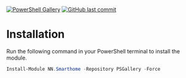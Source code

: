 [![PowerShell Gallery](https://img.shields.io/powershellgallery/dt/NN.Smarthome?style=flat-square&logo=powershell&label=NN.Smarthome&color=%235391fe)](https://www.powershellgallery.com/packages/NN.Smarthome)
[![GitHub last commit](https://img.shields.io/github/last-commit/NorskNoobing/NN.Smarthome?logo=github&style=flat-square&label=Last%20Commit)](https://github.com/norsknoobing/NN.Smarthome)

# Installation
Run the following command in your PowerShell terminal to install the module.
```powershell
Install-Module NN.Smarthome -Repository PSGallery -Force
```